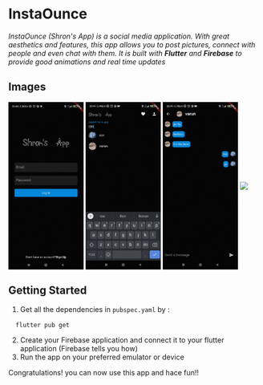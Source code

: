 # InstaOunce

_InstaOunce (Shron's App) is a social media application. With great aesthetics and features, this app allows you to post pictures, connect with people and even chat with them. It is built with **Flutter** and **Firebase** to provide good animations and real time updates_

## Images
<div class = "DIV">
<img src="./images/LoginScreen.jpeg" width="150" align='center' />
<img src="./images/SearchScreen.jpeg" width="150" align='center' />
<img src="./images/ChatScreen.jpeg" width="150" align='center' />
<img src="./images/HomeScreen.gif" width="150" align='center' />
</div>

## Getting Started

1. Get all the dependencies in `pubspec.yaml` by :
```
  flutter pub get
```
2. Create your Firebase application and connect it to your flutter application (Firebase tells you how)
3. Run the app on your preferred emulator or device

Congratulations! you can now use this app and hace fun!!

[^first]: Footnote: Disclaimer: this app was created for personal use and is a non-profit app. The name chosen (InstaOunce) is for comedic purposes.
